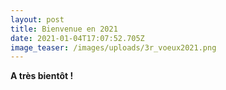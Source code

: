 ```yaml
---
layout: post
title: Bienvenue en 2021
date: 2021-01-04T17:07:52.705Z
image_teaser: /images/uploads/3r_voeux2021.png
---
```

**A très bientôt !**